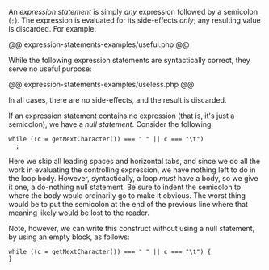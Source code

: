 An *expression statement* is simply *any* expression followed by a semicolon (`;`).  The expression is evaluated for its side-effects *only*;
any resulting value is discarded.  For example:

@@ expression-statements-examples/useful.php @@

While the following expression statements are syntactically correct, they serve no useful purpose:

@@ expression-statements-examples/useless.php @@

In all cases, there are no side-effects, and the result is discarded.

If an expression statement contains no expression (that is, it's just a semicolon), we have a *null statement*.  Consider the following:

```Hack
while ((c = getNextCharacter()) === " " || c === "\t")
  ;
```

Here we skip all leading spaces and horizontal tabs, and since we do all the work in evaluating the controlling expression, we have nothing
left to do in the loop body. However, syntactically, a loop *must* have a body, so we give it one, a do-nothing null statement.  Be sure to
indent the semicolon to where the body would ordinarily go to make it obvious. The worst thing would be to put the semicolon at the end of
the previous line where that meaning likely would be lost to the reader.

Note, however, we can write this construct without using a null statement, by using an empty block, as follows:

```Hack
while ((c = getNextCharacter()) === " " || c === "\t") {
}
```
